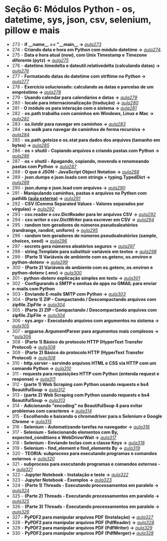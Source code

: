 # Seção 6: Módulos Python - os, datetime, sys, json, csv, selenium, pillow e mais

- 273 - **if \_\_name\_\_ == "\_\_main\_\_ ->** *[aula273](./aula273/)*
- 274 - **Criando data e hora em Python com módulo datetime ->** *[aula274](aula274.py)*.
- 275 - **Data e hora atual (now), com Unix Timestamp e Timezone diferente (pytz) ->** *[aula275](aula274.py)*
- 276 - **datetime.timedelta e dateutil.relativedelta (calculando datas) ->** *[aula276](aula276.py)*
- 277 - **Formatando datas do datetime com strftime no Python ->** *[aula277](aula277.py)*
- 278 - **Exercício solucionado: calculando as datas e parcelas de um empréstimo ->** *[aula278](aula278.py)*
- 279 - **Usando calendar para calendários e datas ->** *[aula279](aula279.py)*
- 280 - **locale para internacionalização (tradução) ->** *[aula280](aula280.py)*
- 281 - **O módulo os para interação com o sistema ->** *[aula281](aula281.py)*
- 282 - **os.path trabalha com caminhos em Windows, Linux e Mac ->** *[aula282](aula282.py)*
- 283 - **os.listdir para navegar em caminhos ->** *[aula283](aula283.py)*
- 284 - **os.walk para navegar de caminhos de forma recursiva ->** *[aula284](aula284.py)*
- 285 - **os.path.getsize e os.stat para dados dos arquivos (tamanho em bytes) ->** *[aula285](aula285.py)*
- 286 - **os + shutil - Copiando arquivos e criando pastas com Python ->** *[aula286](aula286.py)*
- 287 - **os + shutil - Apagando, copiando, movendo e renomeando pastas com Python ->** *[aula287](aula286.py)*
- 288 - **O que é JSON - JavaScript Object Notation ->** *[aula288](aula288.py)*
- 289 - **json.dumps e json.loads com strings + typing.TypedDict ->** *[aula289](aula288.py)*
- 290 - **json.dump e json.load com arquivos ->** *[aula290](aula290.py)*
- 291 - **Manipulando caminhos, pastas e arquivos no Python com pathlib [(aula externa)](https://youtu.be/T17BTNKBeJY) ->** *[aula291](aula291.py)*
- 292 - **CSV (Comma Separated Values - Valores separados por vírgulas) ->** *[aula292](aula292.py)*
- 293 - **csv.reader e csv.DictReader para ler arquivos CSV ->** *[aula292](aula292.py)*
- 294 - **csv.writer e csv.DictWriter para escrever em CSV ->** *[aula294](aula294.py)*
- 295 - **random tem geradores de números pseudoaleatórios (randrange, randint, uniform) ->** *[aula295](aula295.py)*
- 296 - **random tem geradores de números pseudoaleatórios (sample, choices, seed) ->** *[aula296](aula295.py)*
- 297 - **secrets gera números aleatórios seguros ->** *[aula297](aula297.py)*
- 298 - **string.Template para substituir variáveis em textos ->** *[aula298](aula298.py)*
- 299 - **(Parte 1) Variáveis de ambiente com os.getenv, os.environ e python-dotenv ->** *[aula299](aula299.py)*
- 300 - **(Parte 2) Variáveis de ambiente com os.getenv, os.environ e python-dotenv (.env) ->** *[aula300](aula299.py)*
- 301 - **python-dotenv explicação simples em texto ->** *[aula301](aula301.md)*
- 302 - **Configurando o SMTP e senhas de apps no GMAIL para enviar e-mails com Python**
- 303 - **Enviando E-mails SMTP com Python ->** *[aula303](aula303.py)*
- 304 - **(Parte 1) ZIP - Compactando / Descompactando arquivos com zipfile.ZipFile ->** *[aula304](aula304.py)*
- 305 - **(Parte 2) ZIP - Compactando / Descompactando arquivos com zipfile.ZipFile ->** *[aula304](aula304.py)*
- 306 - **sys.argv - Executando arquivos com argumentos no sistema ->** *[aula305](aula305.py)*
- 307 - **argparse.ArgumentParser para argumentos mais complexos ->** *[aula306](aula306.py)
- 308 - **(Parte 1) Básico do protocolo HTTP (HyperText Transfer Protocol) ->** *[aula308](aula308.md)*
- 309 - **(Parte 2) Básico do protocolo HTTP (HyperText Transfer Protocol) ->** *[aula308](aula308.md)*
- 310 - **http.server - servindo arquivos HTML e CSS via HTTP com um comando Python ->** *[aula310](./aula310)*
- 311 - **requests para requisições HTTP com Python (entenda request e response) ->** *[aula311](aula311.py)*
- 312 - **(parte 1) Web Scraping com Python usando requests e bs4 BeautifulSoup ->** *[aula312](aula312.py)*
- 313 - **(parte 2) Web Scraping com Python usando requests e bs4 BeautifulSoup ->** *[aula313](aula313.py)*
- 314 - **Adicionando "encoding" no BeautifulSoup 4 para evitar problemas com caracteres ->** *[aula314](aula314.md)*
- 315 - **Escolhendo e baixando o chromedriver para o Selenium e Google Chrome ->** *[aula315](./aula315/)*
- 316 - **Selenium - Automatizando tarefas no navegador ->** *[aula316](./aula315/)*
- 317 - **Selenium - Selecionando elementos com By, expected_conditions e WebDriverWait ->** *[aula317](./aula315/)*
- 318 - **Selenium - Enviando teclas com a classe Keys ->** *[aula318](./aula315/)*
- 319 - **Selenium - find_element e find_elements By ->** *[aula319](./aula315/)*
- 320 - **TEORIA: subprocess para executando programas e comandos externos ->** *[aula320](aula320.md)*
- 321 - **subprocess para executando programas e comandos externos ->** *[aula321](aula321.py)*
- 322 - **Jupyter Notebook - Instalação e teste ->** *[aula322](aula322.ipynb)*
- 323 - **Jupyter Notebook - Exemplos ->** *[aula323](aula323.ipynb)*
- 324 - **(Parte 1) Threads - Executando processamentos em paralelo ->** *[aula324](aula324.py)*
- 325 - **(Parte 2) Threads - Executando processamentos em paralelo ->** *[aula325](aula325.py)*
- 326 - **(Parte 3) Threads - Executando processamentos em paralelo ->** *[aula326](aula326.py)*
- 327 - **PyPDF2 para manipular arquivos PDF (Instalação) ->** *[aula327](./aulapypdf2/)*
- 328 - **PyPDF2 para manipular arquivos PDF (PdfReader) ->** *[aula328](./aulapypdf2/)*
- 329 - **PyPDF2 para manipular arquivos PDF (PdfWriter) ->** *[aula329](./aulapypdf2/)*
- 330 - **PyPDF2 para manipular arquivos PDF (PdfMerger)->** *[aula328](./aulapypdf2/)*